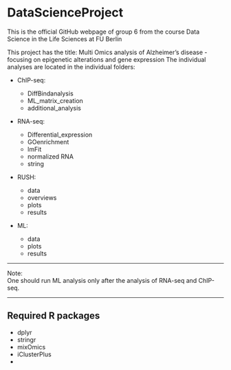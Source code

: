 # DataScienceProject

This is the official GitHub webpage of group 6 from the course Data Science in the Life Sciences at FU Berlin

This project has the title: Multi Omics analysis of Alzheimer’s disease - focusing on epigenetic alterations and gene expression
The individual analyses are located in the individual folders:
 - ChIP-seq:  
	- DiffBindanalysis
	- ML_matrix_creation
	- additional_analysis 
        
 - RNA-seq:
	- Differential_expression
	- GOenrichment
	- lmFit
	- normalized RNA
	- string
        
 - RUSH:
	- data
	- overviews
	- plots
	- results 
 - ML:
	- data
	- plots
	- results
	
------------

Note: \
One should run ML analysis only after the analysis of RNA-seq and ChIP-seq.

----
## Required R packages
* dplyr
* stringr
* mixOmics
* iClusterPlus
* 
